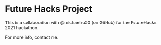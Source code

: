 # Future Hacks Project
This is a collaboration with @michaelxu50 (on GitHub) for the FutureHacks 2021 hackathon.

For more info, contact me.